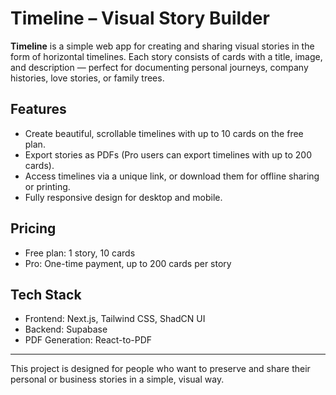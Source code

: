 # Timeline – Visual Story Builder

**Timeline** is a simple web app for creating and sharing visual stories in the form of horizontal timelines. Each story consists of cards with a title, image, and description — perfect for documenting personal journeys, company histories, love stories, or family trees.

## Features

- Create beautiful, scrollable timelines with up to 10 cards on the free plan.
- Export stories as PDFs (Pro users can export timelines with up to 200 cards).
- Access timelines via a unique link, or download them for offline sharing or printing.
- Fully responsive design for desktop and mobile.

## Pricing

- Free plan: 1 story, 10 cards
- Pro: One-time payment, up to 200 cards per story

## Tech Stack

- Frontend: Next.js, Tailwind CSS, ShadCN UI
- Backend: Supabase
- PDF Generation: React-to-PDF

---

This project is designed for people who want to preserve and share their personal or business stories in a simple, visual way.
